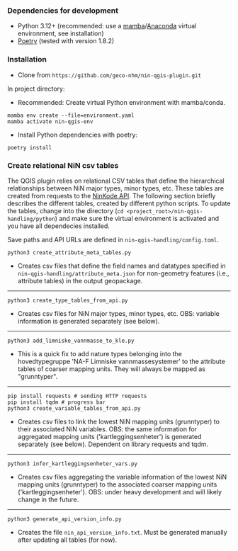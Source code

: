 ### Dependencies for development

* Python 3.12+ (recommended: use a [mamba](https://mamba.readthedocs.io/en/latest/)/[Anaconda](https://www.anaconda.com/download) virtual environment, see installation)
* [Poetry](https://python-poetry.org/) (tested with version 1.8.2)

### Installation

* Clone from `https://github.com/geco-nhm/nin-qgis-plugin.git`

In project directory:

* Recommended: Create virtual Python environment with mamba/conda.
```
mamba env create --file=environment.yaml
mamba activate nin-qgis-env
```
* Install Python dependencies with poetry:
```
poetry install
```

### Create relational NiN csv tables

The QGIS plugin relies on relational CSV tables that define the hierarchical relationships between NiN major types, minor types, etc. These tables are created from requests to the [NinKode API](https://nin-kode-api.artsdatabanken.no/swagger/index.html). The following section briefly describes the different tables, created by different python scripts. To update the tables, change into the directory (`cd <project_root>/nin-qgis-handling/python`) and make sure the virtual environment is activated and you have all dependecies installed.

Save paths and API URLs are defined in `nin-qgis-handling/config.toml`.

```
python3 create_attribute_meta_tables.py
```
* Creates csv files that define the field names and datatypes specified in `nin-qgis-handling/attribute_meta.json` for non-geometry features (i.e., attribute tables) in the output geopackage.

---

```
python3 create_type_tables_from_api.py
```
* Creates csv files for NiN major types, minor types, etc. OBS: variable information is generated separately (see below).
---

```
python3 add_limniske_vannmasse_to_kle.py
```
* This is a quick fix to add nature types belonging into the hovedtypegruppe 'NA-F Limniske vannmassesystemer' to the attribute tables of coarser mapping units. They will always be mapped as "grunntyper".

---

```
pip install requests # sending HTTP requests 
pip install tqdm # progress bar
python3 create_variable_tables_from_api.py
```
* Creates csv files to link the lowest NiN mapping units (grunntyper) to their associated NiN variables. OBS: the same information for aggregated mapping units ('kartleggingsenheter') is generated separately (see below). Dependent on library requests and tqdm.

---

```
python3 infer_kartleggingsenheter_vars.py
```
* Creates csv files aggregating the variable information of the lowest NiN mapping units (grunntyper) to the associated coarser mapping units ('kartleggingsenheter'). OBS: under heavy development and will likely change in the future.

---

```
python3 generate_api_version_info.py
```
* Creates the file `nin_api_version_info.txt`. Must be generated manually after updating all tables (for now).
